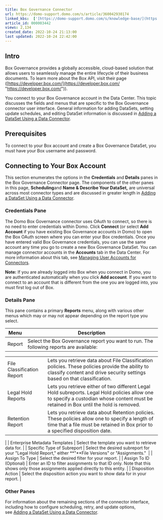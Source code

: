 ```yaml
---
title: Box Governance Connector
url: https://domo-support.domo.com/s/article/360042930174
linked_kbs:  ['[https://domo-support.domo.com/s/knowledge-base/](https://domo-support.domo.com/s/knowledge-base/)', '[https://domo-support.domo.com/s/](https://domo-support.domo.com/s/)', '[https://domo-support.domo.com/s/topic/0TO5w000000ZammGAC](https://domo-support.domo.com/s/topic/0TO5w000000ZammGAC)', '[https://domo-support.domo.com/s/topic/0TO5w000000ZanLGAS](https://domo-support.domo.com/s/topic/0TO5w000000ZanLGAS)', '[https://domo-support.domo.com/s/topic/0TO5w000000ZaoQGAS](https://domo-support.domo.com/s/topic/0TO5w000000ZaoQGAS)', '[https://domo-support.domo.com/s/article/360042926274](https://domo-support.domo.com/s/article/360042926274)', '[https://domo-support.domo.com/s/article/360042926054](https://domo-support.domo.com/s/article/360042926054)', '[https://domo-support.domo.com/s/article/360042930174](https://domo-support.domo.com/s/article/360042930174)', '[https://domo-support.domo.com/s/topic/0TO5w000000ZaoQGAS/api-connectors](https://domo-support.domo.com/s/topic/0TO5w000000ZaoQGAS/api-connectors)', '[https://domo-support.domo.com/s/article/360043429933](https://domo-support.domo.com/s/article/360043429933)', '[https://domo-support.domo.com/s/article/360043429953](https://domo-support.domo.com/s/article/360043429953)', '[https://domo-support.domo.com/s/article/360042925494](https://domo-support.domo.com/s/article/360042925494)', '[https://domo-support.domo.com/s/article/360043429913](https://domo-support.domo.com/s/article/360043429913)', '[https://domo-support.domo.com/s/article/4408174643607](https://domo-support.domo.com/s/article/4408174643607)', '[https://domo-support.domo.com/s/login/](https://domo-support.domo.com/s/login/)']
article_id: 000003442
views: 2,134
created_date: 2022-10-24 21:13:00
last updated: 2022-10-24 22:42:00
---
```




Intro
-----


Box Governance provides a globally accessible, cloud-based solution that allows users to seamlessly manage the entire lifecycle of their business documents. To learn more about the Box API, visit their page ([https://developer.box.com/](https://developer.box.com/ "https://developer.box.com/")).


You connect to your Box Governance account in the Data Center. This topic discusses the fields and menus that are specific to the Box Governance connector user interface. General information for adding DataSets, setting update schedules, and editing DataSet information is discussed in [Adding a DataSet Using a Data Connector](/s/article/360042926274).


Prerequisites
-------------


To connect to your Box account and create a Box Governance DataSet, you must have your Box username and password.


Connecting to Your Box Account
------------------------------


This section enumerates the options in the **Credentials** and **Details** panes in the Box Governance Connector page. The components of the other panes in this page, **Scheduling**and **Name & Describe Your DataSet,** are universal across most connector types and are discussed in greater length in [Adding a DataSet Using a Data Connector](/s/article/360042926274).


### Credentials Pane


The Domo Box Governance connector uses OAuth to connect, so there is no need to enter credentials within Domo. Click **Connect** (or select **Add Account** if you have existing Box Governance accounts in Domo) to open the Box OAuth screen where you can enter your Box credentials. Once you have entered valid Box Governance credentials, you can use the same account any time you go to create a new Box Governance DataSet. You can manage connector accounts in the **Accounts** tab in the Data Center. For more information about this tab, see [Managing User Accounts for Connectors](/s/article/360042926054 "Managing User Accounts for Connectors").




 


**Note:** If you are already logged into Box when you connect in Domo, you are authenticated automatically when you click **Add account**. If you want to connect to an account that is different from the one you are logged into, you must first log out of Box.



### Details Pane


This pane contains a primary **Reports** menu, along with various other menus which may or may not appear depending on the report type you select.




| Menu | Description |
| --- | --- |
| Report | Select the Box Governance report you want to run. The following reports are available:

|  |  |
| --- | --- |
| File Classification Report | Lets you retrieve data about File Classification policies. These policies provide the ability to classify content and drive security settings based on that classification.  |
| Legal Hold Reports | Lets you retrieve either of two different Legal Hold subreports. Legal Hold policies allow one to specify a custodian whose content must be retained in Box until the hold is removed.  |
| Retention Report | Lets you retrieve data about Retention policies. These policies allow one to specify a length of time that a file must be retained in Box prior to a specified disposition date.  |

 |
| Enterprise Metadata Templates | Select the template you want to retrieve data for. |
| Specific Type of Subreport | Select the desired subreport for your "Legal Hold Report," either **"**File Versions" or "Assignments."  |
| Assign To Type | Select the desired filter for your report. |
| Assign To ID (Optional) | Enter an ID to filter assignments to that ID only. Note that this shows only those assignments applied directly to this entity. |
| Disposition Action | Select the disposition action you want to show data for in your report. |


### Other Panes


For information about the remaining sections of the connector interface, including how to configure scheduling, retry, and update options, see [Adding a DataSet Using a Data Connector](/s/article/360042926274).

